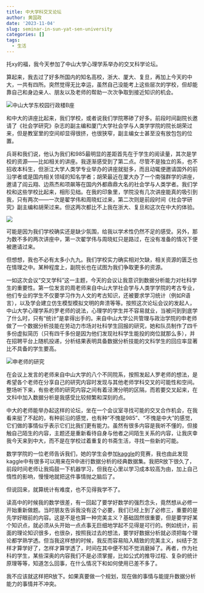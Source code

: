 ```yaml
---
title: 中大学科交叉论坛
author: 黄国政
date: '2023-11-04'
slug: seminar-in-sun-yat-sen-university
categories: []
tags:
  - 生活
---
```


<!--more-->

托xy的福，我今天参加了中山大学心理学系举办的交叉科学论坛。

算起来，我去过了好多所国内的知名高校，浙大、厦大、复旦，再加上今天的中大，一共有四所。突然觉得无比幸运，虽然自己没能考上这些层次的学校，但却能靠自己和身边亲人、朋友以及老师的帮助一次次争取到接近知识的机会。

![中山大学东校园行政楼B座](/images/posts/2023/11/11-04-seminar.jpg)

和中大的讲座比起来，我们学校，或者说我们学院寒碜了好多。前段时间副院长邀请了《社会学研究》杂志的副主编和厦门大学社会学与人类学学院的院长胡荣过来，但是教室里的空间却显得很挤，也很狭窄，副主编女士甚至没有放包包的位置。

兵哥和我们说，他认为我们和985最明显的差距首先在于学生的阅读量，其次是学校的资源——比如相关的讲座。我逐渐感受到了第二点。尽管不是独立的系，也不招收本科生，但浙江大学人类学专业举办的讲座就挺多，而且动辄便邀请国外的前沿学者或是国内相关领域的知名学者；胡荣最近在厦大办了一个南强群学的讲座，邀请了阎云翔、边燕杰和项飙等在国内外都鼎鼎大名的社会学与人类学者。我们学校和这些学校比起来，相形见绌。在我的印象里，学院没有几次讲座能真的吸引到我，只有两次——一次是翟学伟和周晓虹过来，第二次则是前段时间《社会学研究》副主编和胡荣过来。但这两次都比不上我在浙大、复旦和这次在中大的体验。

![](/images/posts/2023/11/11-04-nanqiang.jpg)

可能是因为我们学校确实还是缺少氛围，给我以学术性仍然不足的感受。另外，那为数不多的两次讲座中，第一次翟学伟与周晓虹只是路过，在没有准备的情况下便被邀请过来。

但想想，我也不必有太多小九九。我们学校实力确实相对欠缺，相关资源的匮乏也在情理之中。某种程度上，副院长也在试图为我们争取更多的资源。

一如这次会议“交叉学科”这一主题，今天的会议让我意识到数据分析能力对社科学生的重要性。第一位发言的周老师来自中山大学社会学与人类学学院的考古专业，他们专业的学生不仅要学习作为人文的考古知识，还被要求学习统计（例如R语言），以及学会建立仿生模型模拟文明的奔溃等等。按照这次论坛会议的发起人，中山大学心理学系的罗老师的说法，心理学的学生并不容易就业，当被问到到底学了什么时，只有“统计”是拿得出手的。来自中山大学公共管理与政治学院的申老师做了一个数据分析技能在劳动力市场对社科学生回报的研究，她和队员制作了四千多份虚拟简历（只有四千多份是因为他们发现社科学生能投的岗位就那么多），并在招聘平台上随机投递，分析结果表明具备数据分析技能的文科学生的回应率显著比不具备的学生要高。

![申老师的研究](/images/posts/2023/11/11-04-data-student.jpg)

在会议上发言的老师来自中山大学的八个不同院系，按照发起人罗老师的想法，是希望各个老师在分享自己的研究内容时发现与其他老师学科交叉的可能性和空间。整场听下来，有些老师的研究内容之间有着泾渭分明的区隔，而若要交叉起来，在文科中加入数据分析是我感受比较频繁和深刻的点。

中大的老师能举办起这样的论坛，坐在一个会议室寻找可能的交叉合作机会，在我看来挺了不起的，有种前沿的感觉，也有种“不愧是985”、“不愧是中大”的感觉，它们做的事情似乎表示它们比我们更有能力。虽然有很多内容是我听不懂的，但接触自己陌生的内容，主题还是重新看待自身与他者之间陌生关系的内容，让我庆幸我今天来到中大，而不是在学校过着重复的书斋生活，寻找一些新的可能。

数学学院的一位老师告诉我们，她的学生会参加[kaggle](https:www.kaggle.com)的竞赛，我也由此发现kaggle中有很多可以用来在R中进行数据分析的经典数据集。我把R放下很久了，前段时间老师让我捣鼓一下机器学习，但我在心里以学习成本较高为由，加上自己惰性的影响，慢慢地就把这件事情抛之脑后了。

但说回来，就算统计有难度，也不见得我学不了。

读高中的时候我的数学很差，有一回起了要学好数学的强烈念头，竟然想从必修一开始重新做题。当时朋友告诉我没有这个必要，我们已经上到了必修三，重要的是先学好眼前的内容。这是不是也算一种完美主义？基础固然很重要，但是要学好某个知识点，就必须从头开始一点点事无巨细地学起不见得是可行的。例如统计，前面的理论知识很多，也很杂，按照我过去的想法，要学好数据分析就必须把每个理论都学熟学透。但当我这样想的时候，我反而容易陷入精致的完美主义，纠结于怎样才算学好了，怎样才算学透了，时间在其中便不知不觉消磨掉了。再者，作为社科的学生，某些深奥的内容我们不是必须掌握，比如公式的推导过程、复杂的统计原理等等，知道怎么回事，在什么情况下和如何使用已差不多了。

我不应该就这样把R放下。如果真要做一个规划，现在做的事情与能提升数据分析能力的事情并不冲突。